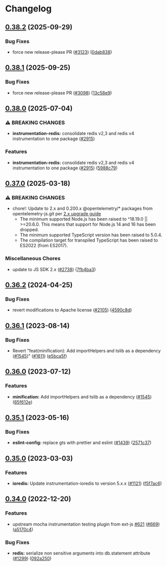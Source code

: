 <!-- markdownlint-disable MD007 MD034 -->
# Changelog

## [0.38.2](https://github.com/open-telemetry/opentelemetry-js-contrib/compare/redis-common-v0.38.1...redis-common-v0.38.2) (2025-09-29)


### Bug Fixes

* force new release-please PR ([#3123](https://github.com/open-telemetry/opentelemetry-js-contrib/issues/3123)) ([0dab838](https://github.com/open-telemetry/opentelemetry-js-contrib/commit/0dab8383b5349e21a968fe2cedd8a6e2243f86d0))

## [0.38.1](https://github.com/open-telemetry/opentelemetry-js-contrib/compare/redis-common-v0.38.0...redis-common-v0.38.1) (2025-09-25)


### Bug Fixes

* force new release-please PR ([#3098](https://github.com/open-telemetry/opentelemetry-js-contrib/issues/3098)) ([13c58e9](https://github.com/open-telemetry/opentelemetry-js-contrib/commit/13c58e9ad77b266a03e34ffd4b61ab18c86f9d73))

## [0.38.0](https://github.com/open-telemetry/opentelemetry-js-contrib/compare/redis-common-v0.37.0...redis-common-v0.38.0) (2025-07-04)


### ⚠ BREAKING CHANGES

* **instrumentation-redis:** consolidate redis v2,3 and redis v4 instrumentation to one package ([#2915](https://github.com/open-telemetry/opentelemetry-js-contrib/issues/2915))

### Features

* **instrumentation-redis:** consolidate redis v2,3 and redis v4 instrumentation to one package ([#2915](https://github.com/open-telemetry/opentelemetry-js-contrib/issues/2915)) ([5988c79](https://github.com/open-telemetry/opentelemetry-js-contrib/commit/5988c791983027c28f970b2d15047fd48c3f651f))

## [0.37.0](https://github.com/open-telemetry/opentelemetry-js-contrib/compare/redis-common-v0.36.2...redis-common-v0.37.0) (2025-03-18)


### ⚠ BREAKING CHANGES

* chore!: Update to 2.x and 0.200.x @opentelemetry/* packages from opentelemetry-js.git per [2.x upgrade guide](https://github.com/open-telemetry/opentelemetry-js/blob/main/doc/upgrade-to-2.x.md)
  * The minimum supported Node.js has been raised to ^18.19.0 || >=20.6.0. This means that support for Node.js 14 and 16 has been dropped.
  * The minimum supported TypeScript version has been raised to 5.0.4.
  * The compilation target for transpiled TypeScript has been raised to ES2022 (from ES2017).

### Miscellaneous Chores

* update to JS SDK 2.x ([#2738](https://github.com/open-telemetry/opentelemetry-js-contrib/issues/2738)) ([7fb4ba3](https://github.com/open-telemetry/opentelemetry-js-contrib/commit/7fb4ba3bc36dc616bd86375cfd225722b850d0d5))

## [0.36.2](https://github.com/open-telemetry/opentelemetry-js-contrib/compare/redis-common-v0.36.1...redis-common-v0.36.2) (2024-04-25)


### Bug Fixes

* revert modifications to Apache license ([#2105](https://github.com/open-telemetry/opentelemetry-js-contrib/issues/2105)) ([4590c8d](https://github.com/open-telemetry/opentelemetry-js-contrib/commit/4590c8df184bbcb9bd67ce1111df9f25f865ccf2))

## [0.36.1](https://github.com/open-telemetry/opentelemetry-js-contrib/compare/redis-common-v0.36.0...redis-common-v0.36.1) (2023-08-14)


### Bug Fixes

* Revert "feat(minification): Add importHelpers and tslib as a dependency ([#1545](https://github.com/open-telemetry/opentelemetry-js-contrib/issues/1545))" ([#1611](https://github.com/open-telemetry/opentelemetry-js-contrib/issues/1611)) ([e5bca5f](https://github.com/open-telemetry/opentelemetry-js-contrib/commit/e5bca5fe5b27adc59c8de8fe4087d38b69d93bd4))

## [0.36.0](https://github.com/open-telemetry/opentelemetry-js-contrib/compare/redis-common-v0.35.1...redis-common-v0.36.0) (2023-07-12)


### Features

* **minification:** Add importHelpers and tslib as a dependency ([#1545](https://github.com/open-telemetry/opentelemetry-js-contrib/issues/1545)) ([65f612e](https://github.com/open-telemetry/opentelemetry-js-contrib/commit/65f612e35c4d67b9935dc3a9155588b35d915482))

## [0.35.1](https://github.com/open-telemetry/opentelemetry-js-contrib/compare/redis-common-v0.35.0...redis-common-v0.35.1) (2023-05-16)


### Bug Fixes

* **eslint-config:** replace gts with prettier and eslint ([#1439](https://github.com/open-telemetry/opentelemetry-js-contrib/issues/1439)) ([2571c37](https://github.com/open-telemetry/opentelemetry-js-contrib/commit/2571c371be1b5738442200cab2415b6a04c32aab))

## [0.35.0](https://github.com/open-telemetry/opentelemetry-js-contrib/compare/redis-common-v0.34.0...redis-common-v0.35.0) (2023-03-03)


### Features

* **ioredis:** Update instrumentation-ioredis to version 5.x.x ([#1121](https://github.com/open-telemetry/opentelemetry-js-contrib/issues/1121)) ([f5f7ac6](https://github.com/open-telemetry/opentelemetry-js-contrib/commit/f5f7ac6196b5422e030a6913c491117a6a3a0690))

## [0.34.0](https://github.com/open-telemetry/opentelemetry-js-contrib/compare/redis-common-v0.33.0...redis-common-v0.34.0) (2022-12-20)


### Features

* upstream mocha instrumentation testing plugin from ext-js [#621](https://github.com/open-telemetry/opentelemetry-js-contrib/issues/621) ([#669](https://github.com/open-telemetry/opentelemetry-js-contrib/issues/669)) ([a5170c4](https://github.com/open-telemetry/opentelemetry-js-contrib/commit/a5170c494706a2bec3ba51e59966d0ca8a41d00e))


### Bug Fixes

* **redis:** serialize non sensitive arguments into db.statement attribute ([#1299](https://github.com/open-telemetry/opentelemetry-js-contrib/issues/1299)) ([092a250](https://github.com/open-telemetry/opentelemetry-js-contrib/commit/092a2509bcf884e1b997e0eaec3a6ca02cfd2058))
